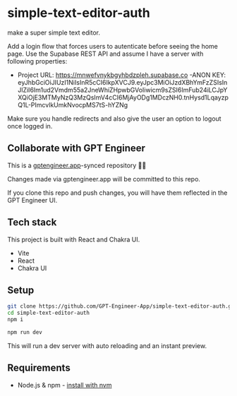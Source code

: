 # simple-text-editor-auth

make a super simple text editor. 

Add a login flow that forces users to autenticate before seeing the home page.  Use the  Supabase REST API and assume I have a server with following properties: 
- Project URL: https://mnwefvnykbgyhbdzpleh.supabase.co
-ANON KEY: eyJhbGciOiJIUzI1NiIsInR5cCI6IkpXVCJ9.eyJpc3MiOiJzdXBhYmFzZSIsInJlZiI6Im1ud2Vmdm55a2JneWhiZHpwbGVoIiwicm9sZSI6ImFub24iLCJpYXQiOjE3MTMyNzQ3MzQsImV4cCI6MjAyODg1MDczNH0.tnHysd1LqayzpQ1L-PImcvlkUmkNvocpMS7tS-hYZNg

Make sure you handle redirects and also give the user an option to logout once logged in. 

## Collaborate with GPT Engineer

This is a [gptengineer.app](https://gptengineer.app)-synced repository 🌟🤖

Changes made via gptengineer.app will be committed to this repo.

If you clone this repo and push changes, you will have them reflected in the GPT Engineer UI.

## Tech stack

This project is built with React and Chakra UI.

- Vite
- React
- Chakra UI

## Setup

```sh
git clone https://github.com/GPT-Engineer-App/simple-text-editor-auth.git
cd simple-text-editor-auth
npm i
```

```sh
npm run dev
```

This will run a dev server with auto reloading and an instant preview.

## Requirements

- Node.js & npm - [install with nvm](https://github.com/nvm-sh/nvm#installing-and-updating)

